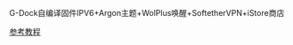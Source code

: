 G-Dock自编译固件IPV6+Argon主题+WolPlus唤醒+SoftetherVPN+iStore商店

[参考教程](https://p3terx.com/archives/build-openwrt-with-github-actions.html)
